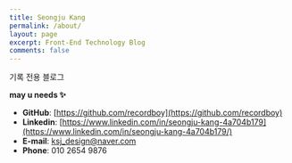 ```yaml
---
title: Seongju Kang
permalink: /about/
layout: page
excerpt: Front-End Technology Blog
comments: false
---
```


기록 전용 블로그

**may u needs ✨**
- **GitHub**: [https://github.com/recordboy](https://github.com/recordboy)
- **Linkedin**: [https://www.linkedin.com/in/seongju-kang-4a704b179](https://www.linkedin.com/in/seongju-kang-4a704b179/)
- **E-mail**: ksj_design@naver.com
- **Phone**: 010 2654 9876
